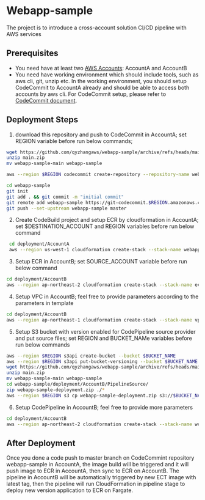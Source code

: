 # Webapp-sample

The project is to introduce a cross-account solution CI/CD pipeline with AWS services

## Prerequisites
- You need have at least two [AWS Accounts](https://aws.amazon.com/): AccountA and AccountB
- You need have working environment which should include tools, such as aws cli, git, unzip etc. In the working environment, you should setup CodeCommit to AccountA already and should be able to access both accounts by aws cli. For CodeCommit setup, please refer to [CodeCommit document](https://docs.aws.amazon.com/zh_cn/codecommit/latest/userguide/setting-up-ide.html).  

## Deployment Steps

1. download this repository and push to CodeCommit in AccountA; set REGION variable before run below commands;
```bash
wget https://github.com/qyzhangaws/webapp-sample/archive/refs/heads/main.zip  
unzip main.zip  
mv webapp-sample-main webapp-sample 

aws --region $REGION codecommit create-repository --repository-name webapp-sample 

cd webapp-sample
git init
git add . && git commit -m "initial commit"
git remote add webapp-sample https://git-codecommit.$REGION.amazonaws.com/v1/repos/webapp-sample
git push --set-upstream webapp-sample master
```

2. Create CodeBuild project and setup ECR by cloudformation in AccountA; set $DESTINATION_ACCOUNT and REGION variables before run below command
```bash
 cd deployment/AccountA
 aws --region us-west-1 cloudformation create-stack --stack-name webapp-sample-codebuild --template-body file://main.template.yaml --capabilities CAPABILITY_NAMED_IAM --parameters ParameterKey=ECRReplicationDestinationAWSAccount,ParameterValue=$DESTINATION_ACCOUNT ParameterKey=ECRReplicationDestinationRegion,ParameterValue=$REGION

```

3. Setup ECR in AccountB; set SOURCE_ACCOUNT variable before run below command
```bash
cd deployment/AccountB
aws --region ap-northeast-2 cloudformation create-stack --stack-name ecr-setting --template-body file://ecr.yaml --parameters ParameterKey=ECRReplicationSourceAWSAccount,ParameterValue=$SOURCE_ACCOUNT

```

4. Setup VPC in AccountB; feel free to provide parameters according to the parameters in template
```bash
cd deployment/AccountB
aws --region ap-northeast-1 cloudformation create-stack --stack-name vpc --template-body file://vpc.yaml
```
5. Setup S3 bucket with version enabled for CodePipeline source provider and put source files; set REGION and BUCKET_NAMe variables before run below commands
```bash
aws --region $REGION s3api create-bucket --bucket $BUCKET_NAME 
aws --region $REGION s3api put-bucket-versioning --bucket $BUCKET_NAME --versioning-configuration Status=Enabled
wget https://github.com/qyzhangaws/webapp-sample/archive/refs/heads/main.zip  
unzip main.zip  
mv webapp-sample-main webapp-sample 
cd webapp-sample/deployment/AccountB/PipelineSource/
zip webapp-sample-deployment.zip ./*
aws --region $REGION s3 cp webapp-sample-deployment.zip s3://$BUCKET_NAME/

```

6. Setup CodePipeline in AccountB; feel free to provide more parameters
```bash
cd deployment/AccountB
aws --region ap-northeast-2 cloudformation create-stack --stack-name webapp-sample-pipeline --template-body file://pipeline.yaml --parameters ParameterKey=CodePipelineSourceArtifactsBucketName,ParameterValue=codepipline-source-ap-northeast-2-451902973616 --capabilities CAPABILITY_NAMED_IAM
```


## After Deployment

Once you done a code push to master branch on CodeCommint repository webapp-sample in AccountA, the image build will be triggered and it will push image to ECR in AccountA, then sync to ECR on AccountB. The pipeline in AccountB will be automatically triggered by new ECT image with latest tag, then the pipeline will run CloudFormation in pipeline stage to deploy new version application to ECR on Fargate.